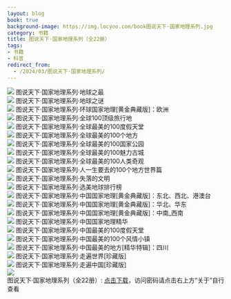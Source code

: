 ```yaml
---
layout: blog
book: true
background-image: https://img.locyoo.com/book图说天下·国家地理系列.jpg
category: 书籍
title: 图说天下·国家地理系列（全22册）
tags:
- 书籍
- 科普
redirect_from:
  - /2024/03/图说天下·国家地理系列/
---
```

![](https://img.locyoo.com/book图说天下·国家地理系列·地球之最.jpg)
图说天下·国家地理系列·地球之最
<br>
![](https://img.locyoo.com/book图说天下·国家地理系列·地球之谜.jpg)
图说天下·国家地理系列·地球之谜
<br>
![](https://img.locyoo.com/book图说天下·国家地理系列·环球国家地理：欧洲.jpg)
图说天下·国家地理系列·环球国家地理[黄金典藏版]：欧洲
<br>
![](https://img.locyoo.com/book图说天下·国家地理系列·全球100顶级旅行地.jpg)
图说天下·国家地理系列·全球100顶级旅行地
<br>
![](https://img.locyoo.com/book图说天下·国家地理系列·全球最美的100度假天堂.jpg)
图说天下·国家地理系列·全球最美的100度假天堂
<br>
![](https://img.locyoo.com/book图说天下·国家地理系列·全球最美的100个地方.jpg)
图说天下·国家地理系列·全球最美的100个地方
<br>
![](https://img.locyoo.com/book图说天下·国家地理系列·全球最美的100国家公园.jpg)
图说天下·国家地理系列·全球最美的100国家公园
<br>
![](https://img.locyoo.com/book图说天下·国家地理系列·全球最美的100魅力古城.jpg)
图说天下·国家地理系列·全球最美的100魅力古城
<br>
![](https://img.locyoo.com/book图说天下·国家地理系列·全球最美的100人类奇观.jpg)
图说天下·国家地理系列·全球最美的100人类奇观
<br>
![](https://img.locyoo.com/book图说天下·国家地理系列·人一生要去的100个地方世界篇.jpg)
图说天下·国家地理系列·人一生要去的100个地方世界篇
<br>
![](https://img.locyoo.com/book图说天下·国家地理系列·失落的文明.jpg)
图说天下·国家地理系列·失落的文明
<br>
![](https://img.locyoo.com/book图说天下·国家地理系列·选美地球排行榜.jpg)
图说天下·国家地理系列·选美地球排行榜
<br>
![](https://img.locyoo.com/book图说天下·国家地理系列·中国国家地理：东北、西北、港澳台.jpg)
图说天下·国家地理系列·中国国家地理[黄金典藏版]：东北、西北、港澳台
<br>
![](https://img.locyoo.com/book图说天下·国家地理系列·中国国家地理：华北、华东.jpg)
图说天下·国家地理系列·中国国家地理[黄金典藏版]：华北、华东
<br>
![](https://img.locyoo.com/book图说天下·国家地理系列·中国国家地理：中南_西南.jpg)
图说天下·国家地理系列·中国国家地理[黄金典藏版]：中南_西南
<br>
![](https://img.locyoo.com/book图说天下·国家地理系列·中国国家地理精华.jpg)
图说天下·国家地理系列·中国国家地理精华
<br>
![](https://img.locyoo.com/book图说天下·国家地理系列·中国最美的100度假天堂.jpg)
图说天下·国家地理系列·中国最美的100度假天堂
<br>
![](https://img.locyoo.com/book图说天下·国家地理系列·中国最美的100个风情小镇.jpg)
图说天下·国家地理系列·中国最美的100个风情小镇
<br>
![](https://img.locyoo.com/book图说天下·国家地理系列·中国最美的地方：四川.jpg)
图说天下·国家地理系列·中国最美的地方[精华特辑]：四川
<br>
![](https://img.locyoo.com/book图说天下·国家地理系列·走遍世界.jpg)
图说天下·国家地理系列·走遍世界[珍藏版]
<br>
![](https://img.locyoo.com/book图说天下·国家地理系列·走遍中国.jpg)
图说天下·国家地理系列·走遍中国[珍藏版]
<br>
![](https://img.locyoo.com/book图说天下·国家地理系列·世界100文明奇迹.jpg)
<br>
图说天下·国家地理系列（全22册）: <a name = "ref1" href="https://url18.ctfile.com/d/50983618-60479524-d37aec?p=3619">点击下载</a>，访问密码请点击右上方“关于”自行查看